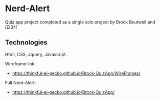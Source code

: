 # Nerd-Alert 

Quiz app project completed as a single solo project by Brock Boutwell and [EI34]

## Technologies

Html, CSS, Jquery, Javascript.

Wireframe link:
* https://thinkful-ei-gecko.github.io/Brock-QuizApp/WireFrames/

Full Nerd-Alert:
* https://thinkful-ei-gecko.github.io/Brock-QuizApp/

